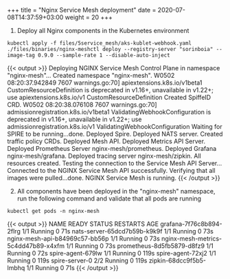 +++
title = "Nginx Service Mesh deployment"
date = 2020-07-08T14:37:59+03:00
weight = 20
+++



1. Deploy all Nginx components in the Kubernetes environment

```
kubectl apply -f files/5service_mesh/aks-kublet-webhook.yaml
./files/binaries/nginx-meshctl deploy --registry-server "sorinboia" --image-tag 0.9.0 --sample-rate 1 --disable-auto-inject
```
{{< output >}}
Deploying NGINX Service Mesh Control Plane in namespace "nginx-mesh"...
Created namespace "nginx-mesh".
W0502 08:20:37.942849    7607 warnings.go:70] apiextensions.k8s.io/v1beta1 CustomResourceDefinition is deprecated in v1.16+, unavailable in v1.22+; use apiextensions.k8s.io/v1 CustomResourceDefinition
Created SpiffeID CRD.
W0502 08:20:38.076108    7607 warnings.go:70] admissionregistration.k8s.io/v1beta1 ValidatingWebhookConfiguration is deprecated in v1.16+, unavailable in v1.22+; use admissionregistration.k8s.io/v1 ValidatingWebhookConfiguration
Waiting for SPIRE to be running...done.
Deployed Spire.
Deployed NATS server.
Created traffic policy CRDs.
Deployed Mesh API.
Deployed Metrics API Server.
Deployed Prometheus Server nginx-mesh/prometheus.
Deployed Grafana nginx-mesh/grafana.
Deployed tracing server nginx-mesh/zipkin.
All resources created. Testing the connection to the Service Mesh API Server...
Connected to the NGINX Service Mesh API successfully.
Verifying that all images were pulled...done.
NGINX Service Mesh is running.
{{< /output >}}

2. All components have been deployed in the "nginx-mesh" namespace, run the following command and validate that all pods are running
```
kubectl get pods -n nginx-mesh
```
{{< output >}}
NAME                                  READY   STATUS    RESTARTS   AGE
grafana-7f76c8b894-2flrg              1/1     Running   0          71s
nats-server-65dcd7b59b-k9k9f          1/1     Running   0          73s
nginx-mesh-api-b84969c57-bb56p        1/1     Running   0          73s
nginx-mesh-metrics-5c4dd47b89-x4xfm   1/1     Running   0          73s
prometheus-8d5fb5879-d8fz9            1/1     Running   0          72s
spire-agent-679lw                     1/1     Running   0          119s
spire-agent-72xj2                     1/1     Running   0          119s
spire-server-0                        2/2     Running   0          119s
zipkin-68dcc9f5b5-lmbhq               1/1     Running   0          71s
{{< /output >}}


